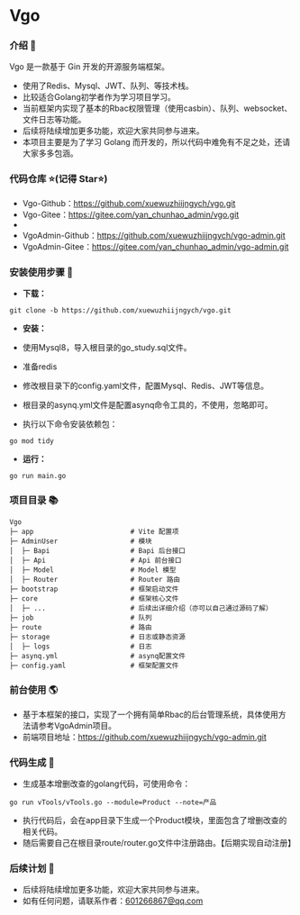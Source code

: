 # Vgo

### 介绍 📖

Vgo 是一款基于 Gin 开发的开源服务端框架。
- 使用了Redis、Mysql、JWT、队列、等技术栈。
- 比较适合Golang初学者作为学习项目学习。
- 当前框架内实现了基本的Rbac权限管理（使用casbin）、队列、websocket、文件日志等功能。
- 后续将陆续增加更多功能，欢迎大家共同参与进来。
- 本项目主要是为了学习 Golang 而开发的，所以代码中难免有不足之处，还请大家多多包涵。

### 代码仓库 ⭐(记得 Star⭐)

- Vgo-Github：https://github.com/xuewuzhiijngych/vgo.git
- Vgo-Gitee：https://gitee.com/yan_chunhao_admin/vgo.git
- 
- VgoAdmin-Github：https://github.com/xuewuzhiijngych/vgo-admin.git
- VgoAdmin-Gitee：https://gitee.com/yan_chunhao_admin/vgo-admin.git

### 安装使用步骤 📔

- **下载：**

```shell
git clone -b https://github.com/xuewuzhiijngych/vgo.git
```

- **安装：**

- 使用Mysql8，导入根目录的go_study.sql文件。
- 准备redis
- 修改根目录下的config.yaml文件，配置Mysql、Redis、JWT等信息。
- 根目录的asynq.yml文件是配置asynq命令工具的，不使用，忽略即可。
- 执行以下命令安装依赖包：

```shell
go mod tidy
```

- **运行：**

```shell
go run main.go
```

### 项目目录 📚

```shell
Vgo
├─ app                        # Vite 配置项
├─ AdminUser                  # 模块
│  ├─ Bapi                    # Bapi 后台接口
│  ├─ Api                     # Api 前台接口
│  ├─ Model                   # Model 模型
│  ├─ Router                  # Router 路由
├─ bootstrap                  # 框架启动文件
├─ core                       # 框架核心文件
│  ├─ ...                     # 后续出详细介绍（亦可以自己通过源码了解）
├─ job                        # 队列
├─ route                      # 路由
├─ storage                    # 日志或静态资源
│  ├─ logs                    # 日志
├─ asynq.yml                  # asynq配置文件
├─ config.yaml                # 框架配置文件
```

### 前台使用 🌎
- 基于本框架的接口，实现了一个拥有简单Rbac的后台管理系统，具体使用方法请参考VgoAdmin项目。
- 前端项目地址：https://github.com/xuewuzhiijngych/vgo-admin.git


### 代码生成 🏢
- 生成基本增删改查的golang代码，可使用命令：
```shell
go run vTools/vTools.go --module=Product --note=产品
```
- 执行代码后，会在app目录下生成一个Product模块，里面包含了增删改查的相关代码。
- 随后需要自己在根目录route/router.go文件中注册路由。【后期实现自动注册】

### 后续计划 🔮
- 后续将陆续增加更多功能，欢迎大家共同参与进来。
- 如有任何问题，请联系作者：<601266867@qq.com>